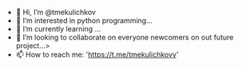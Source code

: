 - 👋 Hi, I’m @tmekulichkov
- 👀 I’m interested in python programming...
- 🌱 I’m currently learning ...
- 💞️ I’m looking to collaborate on everyone newcomers on out future project...>
- 📫 How to reach me: 'https://t.me/tmekulichkovv'

<!---
tmekulichkov/tmekulichkov is a ✨ special ✨ repository because its `README.md` (this file) appears on your GitHub profile.
You can click the Preview link to take a look at your changes.
--->
